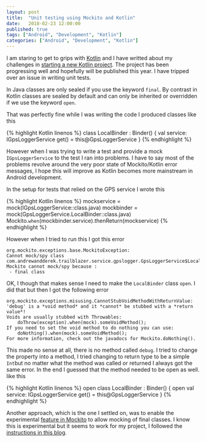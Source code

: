 ```yaml
---
layout: post
title:  "Unit testing using Mockito and Kotlin"
date:   2018-02-23 12:00:00
published: true
tags: ["Android", "Development", "Kotlin"]
categories: ["Android", "Development", "Kotlin"]
---
```


I am staring to get to grips with [Kotlin][kotlin-url] and I have writted about my challenges in [starting a new Kotlin project][previous-post-url]. The project has been progressing well and hopefully will be published this year. I have tripped over an issue in writing unit tests.

In Java classes are only sealed if you use the keyword `final`. By contrast in Kotlin classes are sealed by default and can only be inherited or overridden if we use the keyword `open`.

That was perfectly fine while I was writing the code I produced classes like this

{% highlight Kotlin linenos %}
class LocalBinder : Binder() {
	val service: IGpsLoggerService
		get() = this@GpsLoggerService
}
{% endhighlight %}

However when I was trying to write a test and provide a mock `IGpsLoggerService` to the test I ran into problems. I have to say most of the problems revolve around the very poor state of Mockito/Kotlin error messages, I hope this will improve as Kotlin becomes more mainstream in Android development.

In the setup for tests that relied on the GPS service I wrote this

{% highlight Kotlin linenos %}
mockservice = mock(IGpsLoggerService::class.java)
mockbinder = mock(GpsLoggerService.LocalBinder::class.java)
Mockito.`when`(mockbinder.service).thenReturn(mockservice)
{% endhighlight %}

However when I tried to run this I got this error

```
org.mockito.exceptions.base.MockitoException: 
Cannot mock/spy class com.andrewandderek.trailblazer.service.gpslogger.GpsLoggerService$LocalBinder
Mockito cannot mock/spy because :
 - final class
```

OK, I though that makes sense I need to make the `LocalBinder` class `open`. I did that but then I got the following error

```
org.mockito.exceptions.misusing.CannotStubVoidMethodWithReturnValue: 
'debug' is a *void method* and it *cannot* be stubbed with a *return value*!
Voids are usually stubbed with Throwables:
    doThrow(exception).when(mock).someVoidMethod();
If you need to set the void method to do nothing you can use:
    doNothing().when(mock).someVoidMethod();
For more information, check out the javadocs for Mockito.doNothing().
```

This made no sense at all, there is no method called `debug`. I tried to change the property into a method, I tried changing to return type to be a simple `Int`but no matter what the method was called or returned I always got the same error. In the end I guessed that the method needed to be open as well. like this

{% highlight Kotlin linenos %}
open class LocalBinder : Binder() {
	open val service: IGpsLoggerService
		get() = this@GpsLoggerService
}
{% endhighlight %}

Another approach, which is the one I settled on, was to enable the experimental [feature in Mockito][mockito-final-feature-url] to allow mocking of final classes. I know this is experimental but it seems to work for my project, I followed the [instructions in this blog][enable-mockito-final-url].


[previous-post-url]:			/blog/2017/11/27/kotlin-dagger
[kotlin-url]:					https://kotlinlang.org/
[mockito-final-feature-url]:	https://github.com/mockito/mockito/wiki/What%27s-new-in-Mockito-2#unmockable
[enable-mockito-final-url]:		https://antonioleiva.com/mockito-2-kotlin/


